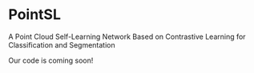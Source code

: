 # PointSL
A Point Cloud Self-Learning Network Based on Contrastive Learning for Classification and Segmentation

Our code is coming soon!
